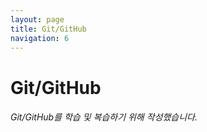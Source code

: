 ```yaml
---
layout: page
title: Git/GitHub
navigation: 6
---
```


# Git/GitHub

###### Git/GitHub를 학습 및 복습하기 위해 작성했습니다.

